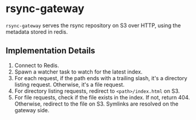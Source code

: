 # rsync-gateway

`rsync-gateway` serves the rsync repository on S3 over HTTP, using the metadata stored in redis.

## Implementation Details

1. Connect to Redis.
2. Spawn a watcher task to watch for the latest index.
3. For each request, if the path ends with a trailing slash, it's a directory listing request. Otherwise, it's a file
   request.
4. For directory listing requests, redirect to `<path>/index.html` on S3.
5. For file requests, check if the file exists in the index. If not, return 404. Otherwise, redirect to the file on S3.
   Symlinks are resolved on the gateway side.
